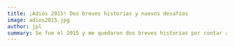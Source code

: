 ```yaml
---
title: ¡Adiós 2015! Dos breves historias y nuevos desafíos
image: adios2015.jpg
author: jpl
summary: Se fue el 2015 y me quedaron dos breves historias por contar acerca de un hallazgo inesperado y un viaje enriquecedor
---
```


